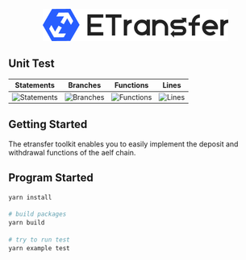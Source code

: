 <p align="center">
    <img width="368" src= "./logo.png"/>
</p>

## Unit Test

| Statements                  | Branches                | Functions                 | Lines             |
| --------------------------- | ----------------------- | ------------------------- | ----------------- |
| ![Statements](https://img.shields.io/badge/statements-97.51%25-brightgreen.svg?style=flat) | ![Branches](https://img.shields.io/badge/branches-94.48%25-brightgreen.svg?style=flat) | ![Functions](https://img.shields.io/badge/functions-98.95%25-brightgreen.svg?style=flat) | ![Lines](https://img.shields.io/badge/lines-97.63%25-brightgreen.svg?style=flat) |

## Getting Started
The etransfer toolkit enables you to easily implement the deposit and withdrawal functions of the aelf chain.

## Program Started

```bash
yarn install

# build packages
yarn build

# try to run test
yarn example test
```
